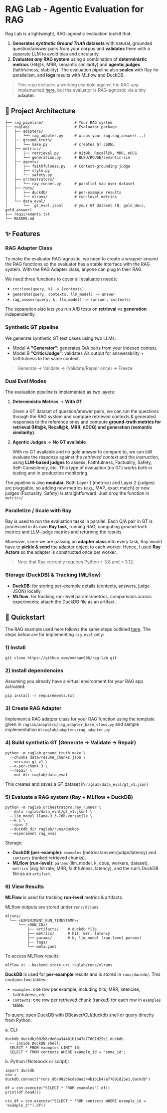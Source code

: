 # RAG Lab - Agentic Evaluation for RAG

Rag Lab is a lightweight, RAG-agnostic evaluation toolkit that:

1. **Generates *synthetic Ground Truth* datasets** with natural, grounded question/answer pairs from your corpus and **validates** them with a separate LLM to avoid bias and circularity.
2. **Evaluates *any* RAG system** using a combination of **deterministic metrics** (Hit@k, MRR, semantic similarity) and **agentic judges** (faithfulness, stability). The evaluation pipeline also **scales** with Ray for parallelism, and **logs** results with  MLflow and DuckDB.

> This repo includes a working example against the RAG app implemented [here](https://github.com/nmkhan096/ask-my-resume-rag), but the evaluator is RAG-agnostic via a tiny **adapter**.

## 📁 Project Architecture
```
├── rag_pipeline/              # Your RAG system
├── raglab/                    # Evaluator package
│   ├── adapters/
│   │   └── rag_adapter.py     # wraps your rag.rag_answer(...)
│   ├── ground_truth/
│   │   └── make.py            # creates GT JSONL
│   ├── metrics/
│   │   ├── retrieval.py       # Hit@k, Recall@k, MRR, nDCG
│   │   └── generation.py      # BLEU/ROUGE/semantic-sim
│   ├── agents/
│   │   ├── faithfulness.py    # Context-grounding judge
│   │   ├── style.py
│   │   └── safety.py
│   ├── orchestrators/
│   │   └── ray_runner.py      # parallel map over dataset
│   ├── runs/
│   │   ├── duckdb/            # per-example results
│   │   └── mlruns/            # run-level metrics
│   └── data_eval/
│       └──  gt_eval.jsonl     # your GT dataset (Q, gold_docs, gold_answer)
├── requirements.txt
└── README.md
```

## ✨ Features

### RAG Adapter Class

To make the evaluator RAG-agnostic, we need to create a wrapper around the RAG functions so the evaluator has a stable interface with the RAG system. With the RAG Adapter class, anyone can plug in their RAG.

We need three functions to cover all evaluation needs:

- `retrieve(query, k) -> [contexts]`
- `generate(query, contexts, llm_model) -> answer`
- `rag_answer(query, k, llm_model) -> (answer, contexts)`

The separation also lets you run A/B tests on **retrieval** vs **generation** independently.

### Synthetic GT pipeline

We generate synthetic GT test cases using two LLMs:

- Model A **"Generator"**: generates Q/A pairs from your indexed context.
- Model B **"Critic/Judge"**: validates A’s output for answerability + faithfulness to the same context. 

> Generate → Validate → (Validate/Repair once) → Freeze

### Dual Eval Modes

The evaluation pipeline is implemented as two layers:

1. **Deterministic Metrics** -> **With GT**
    
    Given a GT dataset of question/answer pairs, we can run the questions through the RAG system and compare retrieved contexts & generated responses to the reference ones and compute **ground-truth metrics for retrieval (Hit@k, Recall@k, MRR, nDCG) and generation (semantic similarity)**.

2. **Agentic Judges** -> **No GT available**

    With no GT available and no gold answer to compare to, we can still evaluate the response against the *retrieved context* and the *instruction*, using **LLM-based judges** to assess: Faithfulness, Factuality, Safety, Self-Consistency, etc. This type of evaluation (no GT) works both in testing and in production monitoring.

  The pipeline is also **modular**. Both Layer 1 (metrics) and Layer 2 (judges) are pluggable, so adding new metrics (e.g., MAP, exact match) or new judges (Factuality, Safety) is straightforward. Just drop the function in `metrics/`

### Parallelize / Scale with Ray

Ray is used to run the evaluation tasks in parallel: Each Q/A pair in GT is processed in its own **Ray task**, running RAG, computing ground-truth metrics and LLM-judge metrics and returning the results.

Moreover, since we are passing an **adapter class** into every task, Ray would have to **pickle & send** the adapter object to each worker. Hence, I used **Ray Actors** so the adapter is constructed once per worker.

> Note that Ray currently requires Python ≥ 3.8 and ≤ 3.12.

### Storage (DuckDB) & Tracking (MLflow)

- **DuckDB**: for storing per-example details (contexts, answers, judge JSON) locally.
- **MLflow**: for tracking run-level params/metrics, comparisons across experiments; attach the DuckDB file as an artifact.

## 🚀 Quickstart

The RAG example used here follows the same steps outlined [here](https://github.com/nmkhan096/ask-my-resume-rag). The steps below are for implementing `rag_eval` only:

### 1) Install

```
git clone https://github.com/nmkhan096/rag-lab.git
```
### 2) Install dependencies

Assuming you already have a virtual environment for your RAG app activated:
```
pip install -r requirements.txt
```
### 3) Create RAG Adapter

Implement a RAG adatper class for your RAG function using the template given in `raglab/adapters/rag_adapter_base_class.py` and sample implementation in `raglab/adapters/rag_adapter.py`

### 4) Build synthetic GT (Generate → Validate → Repair)

```
python -m raglab.ground_truth.make \
  --chunks data/resume_chunks.json \
  --version gt_v1 \
  --n-per-chunk 3 \
  --repair \
  --out-dir raglab/data_eval
```
This creates and saves a GT dataset in `raglab/data_eval/gt_v1.jsonl`

### 5) Evaluate a RAG system (Ray + MLflow + DuckDB)

```
python -m raglab.orchestrators.ray_runner \
  --data raglab/data_eval/gt_v1.jsonl \
  --llm_model llama-3.3-70b-versatile \
  --k 5 \
  --cpus 2
  --duckdb_dir raglab/runs/duckdb
  --experiment rag_eval
```
Storage:
- **DuckDB (per-example)**: `examples` (metrics/answer/judge/latency) and `contexts` (ranked retrieved chunks).
- **MLflow (run-level)**: `params` (llm_model, k, cpus, workers, dataset), `metrics` (avg hit rate, MRR, faithfulness, latency), and the run’s DuckDB file as an `artifact`.

### 6) View Results

**MLFlow** is used for tracking **run-level** metrics & artifacts. 

MLflow outputs are stored under `runs/mlruns`:

```
mlruns/
  └── <EXPERIMENT_RUN_TIMESTAMP>/
      └── <RUN_ID>/
          ├── artifacts/    # duckdb file
          ├── metrics/      # hit, mrr, latency
          ├── params/       # k, llm_model (run-level params)
          ├── tags/
          └── meta.yaml
```

To access MLFlow results:

```
mlflow ui --backend-store-uri raglab/runs/mlruns
```

**DuckDB** is used for **per-example** results and is stored in `runs/duckdb/`. This contains two tables:
- `examples`: one row per example, including hits, MRR, latencies, faithfulness, etc.
- `contexts`: one row per retrieved chunk (ranked) for each row in `examples` table.

To query, open DuckDB with DBeaver/CLI/duckdb shell or query directly from Python:

  a. CLI:

  ```
  duckdb duckdb/002b6cde0aa344b1b1b47a77601d25e1.duckdb
    -- inside DuckDB shell:
    SELECT * FROM examples LIMIT 10;
    SELECT * FROM contexts WHERE example_id = 'some_id';
  ```

  b. Python (Notebook or script):

  ```
  import duckdb
  con = duckdb.connect("runs_db/002b6cde0aa344b1b1b47a77601d25e1.duckdb")

  df = con.execute("SELECT * FROM examples").df()
  print(df.head())

  ctx_df = con.execute("SELECT * FROM contexts WHERE example_id = 'example_3'").df()
  ```